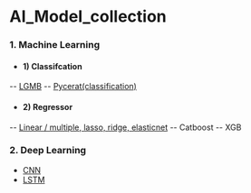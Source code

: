 # AI_Model_collection



### 1. Machine Learning  
  - #### 1) Classifcation
 -- <A href="https://github.com/Parkjin96/AI_Model_collection/blob/main/Machine%20Learning/Classification/Lgbm_base.py">LGMB</A>
 -- <A href="https://github.com/Parkjin96/AI_Model_collection/blob/main/Machine%20Learning/Classification/Pycaret(Classification).py">Pycerat(classification)</A>
  - #### 2) Regressor
 -- <A href="https://github.com/Parkjin96/AI_Model_collection/blob/main/Machine%20Learning/Linear_Model/Linear(multiple%2C%20lasso%2C%20ridge%2C%20elasticnet).py">Linear / multiple, lasso, ridge, elasticnet</A>
 -- Catboost
 -- XGB


### 2. Deep Learning
 - <A href="https://github.com/Parkjin96/AI_Model_collection/blob/main/Deep%20Learning/CNN(Keras_base).py">CNN</A>
 - <A href="https://github.com/Parkjin96/AI_Model_collection/blob/main/Deep%20Learning/LSTM(keras_basic).py">LSTM</A>
